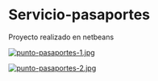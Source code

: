# Servicio-pasaportes

Proyecto realizado en netbeans

[![punto-pasaportes-1.jpg](https://i.postimg.cc/DzVxPkmf/punto-pasaportes-1.jpg)](https://postimg.cc/gxDyG7v1)

[![punto-pasaportes-2.jpg](https://i.postimg.cc/zvf7Gq27/punto-pasaportes-2.jpg)](https://postimg.cc/sQt7nCrG)
